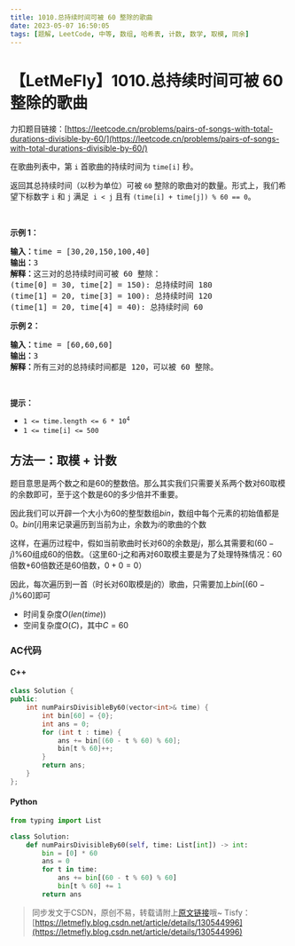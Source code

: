 ```yaml
---
title: 1010.总持续时间可被 60 整除的歌曲
date: 2023-05-07 16:50:05
tags: [题解, LeetCode, 中等, 数组, 哈希表, 计数, 数学, 取模, 同余]
---
```


# 【LetMeFly】1010.总持续时间可被 60 整除的歌曲

力扣题目链接：[https://leetcode.cn/problems/pairs-of-songs-with-total-durations-divisible-by-60/](https://leetcode.cn/problems/pairs-of-songs-with-total-durations-divisible-by-60/)

<p>在歌曲列表中，第 <code>i</code> 首歌曲的持续时间为 <code>time[i]</code> 秒。</p>

<p>返回其总持续时间（以秒为单位）可被 <code>60</code> 整除的歌曲对的数量。形式上，我们希望下标数字 <code>i</code> 和 <code>j</code> 满足&nbsp; <code>i &lt; j</code> 且有&nbsp;<code>(time[i] + time[j]) % 60 == 0</code>。</p>

<p>&nbsp;</p>

<p><strong>示例 1：</strong></p>

<pre>
<strong>输入：</strong>time = [30,20,150,100,40]
<strong>输出：</strong>3
<strong>解释：</strong>这三对的总持续时间可被 60 整除：
(time[0] = 30, time[2] = 150): 总持续时间 180
(time[1] = 20, time[3] = 100): 总持续时间 120
(time[1] = 20, time[4] = 40): 总持续时间 60
</pre>

<p><strong>示例 2：</strong></p>

<pre>
<strong>输入：</strong>time = [60,60,60]
<strong>输出：</strong>3
<strong>解释：</strong>所有三对的总持续时间都是 120，可以被 60 整除。
</pre>

<p>&nbsp;</p>

<p><strong>提示：</strong></p>

<ul>
	<li><code>1 &lt;= time.length &lt;= 6 * 10<sup>4</sup></code></li>
	<li><code>1 &lt;= time[i] &lt;= 500</code></li>
</ul>


    
## 方法一：取模 + 计数

题目意思是两个数之和是60的整数倍。那么其实我们只需要关系两个数对60取模的余数即可，至于这个数是60的多少倍并不重要。

因此我们可以开辟一个大小为60的整型数组$bin$，数组中每个元素的初始值都是0。$bin[i]$用来记录遍历到当前为止，余数为$i$的歌曲的个数

这样，在遍历过程中，假如当前歌曲时长对60的余数是$j$，那么其需要和$(60-j)\%60$组成60的倍数。（这里60-j之和再对60取模主要是为了处理特殊情况：60倍数+60倍数还是60倍数，$0+0=0$）

因此，每次遍历到一首（时长对60取模是j的）歌曲，只需要加上$bin[(60-j)\%60]$即可

+ 时间复杂度$O(len(time))$
+ 空间复杂度$O(C)$，其中$C=60$

### AC代码

#### C++

```cpp
class Solution {
public:
    int numPairsDivisibleBy60(vector<int>& time) {
        int bin[60] = {0};
        int ans = 0;
        for (int t : time) {
            ans += bin[(60 - t % 60) % 60];
            bin[t % 60]++;
        }
        return ans;
    }
};
```

#### Python

```python
from typing import List

class Solution:
    def numPairsDivisibleBy60(self, time: List[int]) -> int:
        bin = [0] * 60
        ans = 0
        for t in time:
            ans += bin[(60 - t % 60) % 60]
            bin[t % 60] += 1
        return ans
```

> 同步发文于CSDN，原创不易，转载请附上[原文链接](https://blog.letmefly.xyz/2023/05/07/LeetCode%201010.%E6%80%BB%E6%8C%81%E7%BB%AD%E6%97%B6%E9%97%B4%E5%8F%AF%E8%A2%AB60%E6%95%B4%E9%99%A4%E7%9A%84%E6%AD%8C%E6%9B%B2/)哦~
> Tisfy：[https://letmefly.blog.csdn.net/article/details/130544996](https://letmefly.blog.csdn.net/article/details/130544996)
